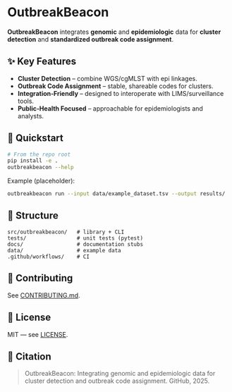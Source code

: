 # OutbreakBeacon

**OutbreakBeacon** integrates **genomic** and **epidemiologic** data for **cluster detection** and **standardized outbreak code assignment**.

## ✨ Key Features
- **Cluster Detection** – combine WGS/cgMLST with epi linkages.
- **Outbreak Code Assignment** – stable, shareable codes for clusters.
- **Integration‑Friendly** – designed to interoperate with LIMS/surveillance tools.
- **Public‑Health Focused** – approachable for epidemiologists and analysts.

## 🚀 Quickstart
```bash
# From the repo root
pip install -e .
outbreakbeacon --help
```

Example (placeholder):
```bash
outbreakbeacon run --input data/example_dataset.tsv --output results/
```

## 📂 Structure
```
src/outbreakbeacon/   # library + CLI
tests/                # unit tests (pytest)
docs/                 # documentation stubs
data/                 # example data
.github/workflows/    # CI
```

## 🤝 Contributing
See [CONTRIBUTING.md](CONTRIBUTING.md).

## 📜 License
MIT — see [LICENSE](LICENSE).

## 🔗 Citation
> OutbreakBeacon: Integrating genomic and epidemiologic data for cluster detection and outbreak code assignment. GitHub, 2025.
